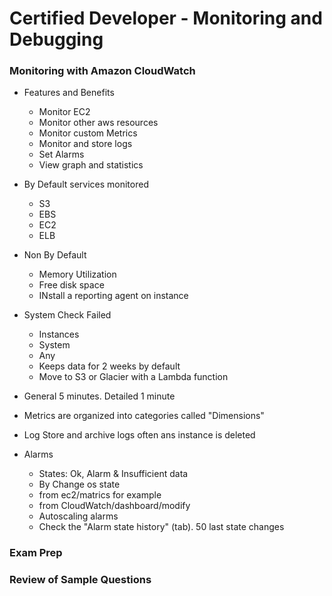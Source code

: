 # Certified Developer - Monitoring and Debugging

### Monitoring with Amazon CloudWatch

* Features and Benefits
  - Monitor EC2
  - Monitor other aws resources
  - Monitor custom Metrics
  - Monitor and store logs
  - Set Alarms
  - View graph and statistics

* By Default services monitored
  - S3
  - EBS
  - EC2
  - ELB
* Non By Default
  - Memory Utilization
  - Free disk space
  - INstall a reporting agent on instance
* System Check Failed
  - Instances
  - System
  - Any
  - Keeps data for 2 weeks by default
  - Move to S3 or Glacier with a Lambda function
* General 5 minutes. Detailed 1 minute
* Metrics are organized into categories called "Dimensions"
* Log Store and archive logs often ans instance is deleted
* Alarms
  - States: Ok, Alarm & Insufficient data
  - By Change os state
  - from ec2/matrics for example
  - from CloudWatch/dashboard/modify
  - Autoscaling alarms
  - Check the "Alarm state history" (tab). 50 last state changes
  
### Exam Prep

### Review of Sample Questions

